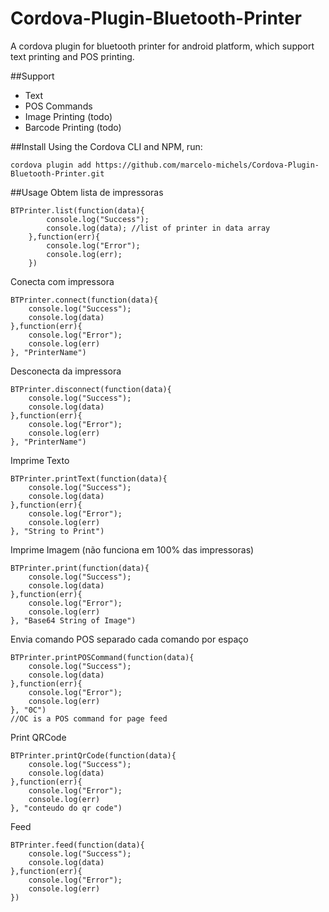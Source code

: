 # Cordova-Plugin-Bluetooth-Printer
A cordova plugin for bluetooth printer for android platform, which support text printing and POS printing.

##Support
- Text
- POS Commands
- Image Printing (todo)
- Barcode Printing (todo)

##Install
Using the Cordova CLI and NPM, run:

```
cordova plugin add https://github.com/marcelo-michels/Cordova-Plugin-Bluetooth-Printer.git
```



##Usage
Obtem lista de impressoras

```
BTPrinter.list(function(data){
        console.log("Success");
        console.log(data); //list of printer in data array
    },function(err){
        console.log("Error");
        console.log(err);
    })
```


Conecta com impressora

```
BTPrinter.connect(function(data){
	console.log("Success");
	console.log(data)
},function(err){
	console.log("Error");
	console.log(err)
}, "PrinterName")
```


Desconecta da impressora

```
BTPrinter.disconnect(function(data){
	console.log("Success");
	console.log(data)
},function(err){
	console.log("Error");
	console.log(err)
}, "PrinterName")
```


Imprime Texto

```
BTPrinter.printText(function(data){
    console.log("Success");
    console.log(data)
},function(err){
    console.log("Error");
    console.log(err)
}, "String to Print")
```


Imprime Imagem (não funciona em 100% das impressoras)

```
BTPrinter.print(function(data){
    console.log("Success");
    console.log(data)
},function(err){
    console.log("Error");
    console.log(err)
}, "Base64 String of Image")
```

Envia comando POS separado cada comando por espaço 

```
BTPrinter.printPOSCommand(function(data){
    console.log("Success");
    console.log(data)
},function(err){
    console.log("Error");
    console.log(err)
}, "0C")
//OC is a POS command for page feed
```


Print QRCode

```
BTPrinter.printQrCode(function(data){
    console.log("Success");
    console.log(data)
},function(err){
    console.log("Error");
    console.log(err)
}, "conteudo do qr code")
```

Feed

```
BTPrinter.feed(function(data){
    console.log("Success");
    console.log(data)
},function(err){
    console.log("Error");
    console.log(err)
})
```
